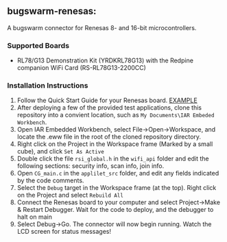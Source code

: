 ## bugswarm-renesas: 

A bugswarm connector for Renesas 8- and 16-bit microcontrollers.

### Supported Boards

*  RL78/G13 Demonstration Kit (YRDKRL78G13) with the Redpine companion WiFi Card (RS-RL78G13-2200CC)

### Installation Instructions

1.  Follow the Quick Start Guide for your Renesas board.  [EXAMPLE](http://am.renesas.com/products/tools/introductory_evaluation_tools/renesas_demo_kits/yrdkrl78g13/child_folder/doc_child.jsp)
2.  After deploying a few of the provided test applications, clone this repository into a convient location, such as `My Documents\IAR Embeded Workbench`.
3.  Open IAR Embedded Workbench, select File->Open->Workspace, and locate the .eww file in the root of the cloned repository directory.
4.  Right click on the Project in the Workspace frame (Marked by a small cube), and click `Set As Active`
5.  Double click the file `rsi_global.h` in the `wifi_api` folder and edit the following sections: security info, scan info, join info.
6.  Open `CG_main.c` in the `applilet_src` folder, and edit any fields indicated by the code comments.
7.  Select the `Debug` target in the Workspace frame (at the top).  Right click on the Project and select `Rebuild All`
8.  Connect the Renesas board to your computer and select Project->Make & Restart Debugger.  Wait for the code to deploy, and the debugger to halt on main
9.  Select Debug->Go.  The connector will now begin running.  Watch the LCD screen for status messages!